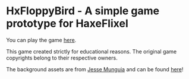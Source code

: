 # HxFloppyBird - A simple game prototype for HaxeFlixel

You can play the game [here](https://harpwood.itch.io/hxfloppybird).

This game created strictly for educational reasons. The original game copyrights belong to their respective owners.   

The background assets are from [Jesse Munguia](https://twitter.com/Jsf23art) and can be found [here](https://jesse-m.itch.io/jungle-pack)! 

